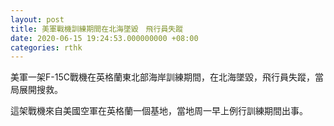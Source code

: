 ```yaml
---
layout: post
title: 美軍戰機訓練期間在北海墜毀　飛行員失蹤
date: 2020-06-15 19:24:53.000000000 +08:00
categories: rthk
---
```


美軍一架F-15C戰機在英格蘭東北部海岸訓練期間，在北海墜毀，飛行員失蹤，當局展開搜救。

這架戰機來自美國空軍在英格蘭一個基地，當地周一早上例行訓練期間出事。
